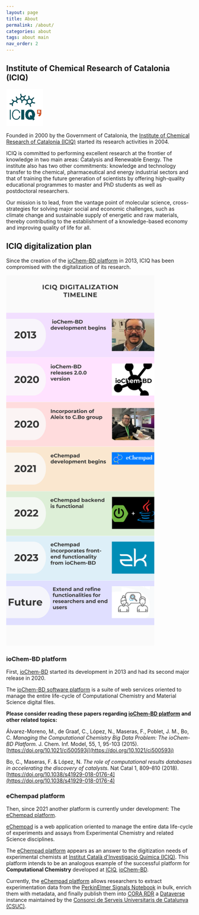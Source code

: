 ```yaml
---
layout: page
title: About
permalink: /about/
categories: about
tags: about main
nav_order: 2
---
```


## Institute of Chemical Research of Catalonia (ICIQ)
![logo ICIQ](/assets/images/logoICIQ.png)

Founded in 2000 by the Government of Catalonia, the [Institute of Chemical Research of Catalonia (ICIQ)](http://iciq.es)
started its research activities in 2004.

ICIQ is committed to performing excellent research at the frontier of knowledge in two main areas: Catalysis and 
Renewable Energy. The institute also has two other commitments: knowledge and technology transfer to the chemical, 
pharmaceutical and energy industrial sectors and that of training the future generation of scientists by offering 
high-quality educational programmes to master and PhD students as well as postdoctoral researchers.

Our mission is to lead, from the vantage point of molecular science, cross-strategies for solving major social and 
economic challenges, such as climate change and sustainable supply of energetic and raw materials, thereby contributing 
to the establishment of a knowledge-based economy and improving quality of life for all.

## ICIQ digitalization plan

Since the creation of the [ioChem-BD platform](https://www.iochem-bd.org/) in 2013, ICIQ has been compromised with the
digitalization of its research. 

<img src="/assets/images/timeline.png" alt="timeline" width="400" height="1000"/>

### ioChem-BD platform
First, [ioChem-BD](https://www.iochem-bd.org/) started its development in 2013 and had its second major release in 2020.

The [ioChem-BD software platform](https://www.iochem-bd.org/) is a suite of web services oriented to manage the entire
life-cycle of Computational Chemistry and Material Science digital files. 

**Please consider reading these papers regarding [ioChem-BD platform](https://www.iochem-bd.org/) and other related
topics:**

Álvarez-Moreno, M., de Graaf, C., López, N., Maseras, F., Poblet, J. M., Bo, C.
*Managing the Computational Chemistry Big Data Problem: The ioChem-BD Platform.*
J. Chem. Inf. Model, 55, 1, 95-103 (2015). [https://doi.org/10.1021/ci500593j](https://doi.org/10.1021/ci500593j)

Bo, C., Maseras, F. & López, N.
*The role of computational results databases in accelerating the discovery of catalysts.*
Nat Catal 1, 809–810 (2018). [https://doi.org/10.1038/s41929-018-0176-4](https://doi.org/10.1038/s41929-018-0176-4)


### eChempad platform
Then, since 2021 another platform is currently under development: The [eChempad platform](http://github.com/AleixMT/eChempad).

[eChempad](http://github.com/AleixMT/eChempad) is a web application oriented to manage the entire data life-cycle of 
experiments and assays from Experimental Chemistry and related Science disciplines.

The [eChempad platform](http://github.com/AleixMT/eChempad) appears as an answer to the digitization needs of 
experimental chemists at [Institut Català d'Investigació Química (ICIQ)](https://www.iciq.org/). This platform intends 
to be an analogous example of the successful platform for **Computational Chemistry** developed at 
[ICIQ](http://iciq.es), [ioChem-BD](https://www.iochem-bd.org/index-introduction.jsp).

Currently, the [eChempad platform](http://github.com/AleixMT/eChempad) allows researchers to extract experimentation 
data from the
[PerkinElmer Signals Notebook](https://perkinelmerinformatics.com/products/research/signals-notebook-eln) in bulk,
enrich them with metadata, and finally publish them into [CORA RDR](https://dataverse.csuc.cat/) a
[Dataverse](https://dataverse.org/) instance maintained by the
[Consorci de Serveis Universitaris de Catalunya (CSUC)](https://www.csuc.cat/en). 



<!-- Schema of data transference, TODO
<img src="/assets/images/logoSignals.png" alt="Logo Signals" style="width:60%">
<img src="/assets/images/logoeChempad.png" alt="Logo eChempad" style="width:100%">
<img src="/assets/images/logoDataverse.png" alt="Logo Dataverse" style="width:80%">
-->
